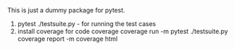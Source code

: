 This is just a dummy package for pytest.

1) pytest ./testsuite.py  - for running the test cases
2) install coverage for code coverage 
   coverage run -m pytest ./testsuite.py
   coverage report -m 
   coverage html
   